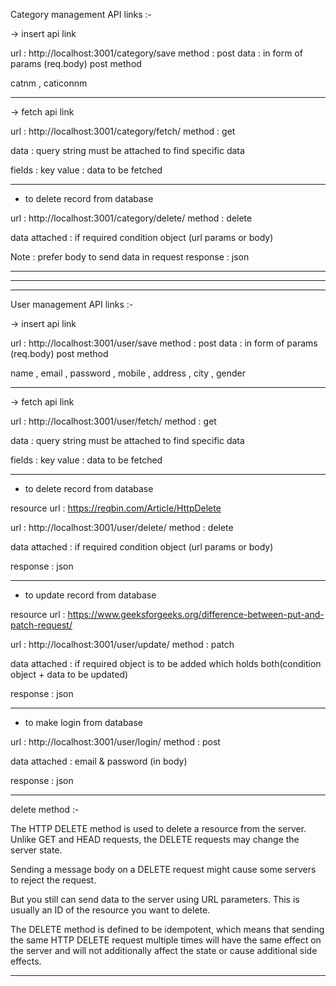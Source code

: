 Category management API links :-

-> insert api link

url : http://localhost:3001/category/save
method : post
data : in form of params (req.body) post method   

catnm , caticonnm

-----------------------------------------------------------

-> fetch api link

url : http://localhost:3001/category/fetch/
method : get

data : query string must be attached to find specific data

fields : key 
value : data to be fetched

------------------------------------------------------

* to delete record from database

url : http://localhost:3001/category/delete/
method : delete

data attached : if required condition object (url params or body)

Note : prefer body to send data in request
response : json

-----------------------------------------------------------


-----------------------------------------------------------
------------------------------------------------------

User management API links :-

-> insert api link

url : http://localhost:3001/user/save
method : post
data : in form of params (req.body) post method   

name , email , password , mobile , address , city , gender

-----------------------------------------------------------

-> fetch api link

url : http://localhost:3001/user/fetch/
method : get

data : query string must be attached to find specific data

fields : key 
value : data to be fetched

------------------------------------------------------


* to delete record from database

resource url : https://reqbin.com/Article/HttpDelete

url : http://localhost:3001/user/delete/
method : delete

data attached : if required condition object (url params or body)

response : json

-------------------------------------------------------

* to update record from database

resource url : https://www.geeksforgeeks.org/difference-between-put-and-patch-request/

url : http://localhost:3001/user/update/
method : patch

data attached : if required object is to be added which holds both(condition object + data to be updated)

response : json

-------------------------------------------------------

* to make login from database

url : http://localhost:3001/user/login/
method : post

data attached : email & password (in body)

response : json

-------------------------------------------------------

delete method :-

The HTTP DELETE method is used to delete a resource from the server. Unlike GET and HEAD requests, the DELETE requests may change the server state.

Sending a message body on a DELETE request might cause some servers to reject the request.

But you still can send data to the server using URL parameters. This is usually an ID of the resource you want to delete.

The DELETE method is defined to be idempotent, which means that sending the same HTTP DELETE request multiple times will have the same effect on the server and will not additionally affect the state or cause additional side effects.

-------------------------------------------------------
